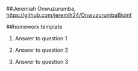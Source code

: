 ##Jeremiah Onwuzurumba, https://github.com/jeremih24/OnwuzurumbaBioinf

##homework template

1. Answer to question 1


2. Answer to question 2


3. Answer to question 3
